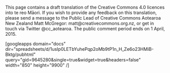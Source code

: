 <html><body><p>This page contains a draft translation of the Creative Commons 4.0 licences into te reo Māori. If you wish to provide any feedback on this translation, please send a message to the Public Lead of Creative Commons Aotearoa New Zealand Matt McGregor: matt@creativecommons.org.nz, or get in touch via Twitter @cc_aotearoa. The public comment period ends on 1 April, 2015.



[googleapps domain="docs" dir="spreadsheets/d/1usIp0LETbYuhePqp2oMb9tP1n_H_Ze6o23HMiB-Bktg/pubhtml" query="gid=9645280&amp;single=true&amp;widget=true&amp;headers=false" width="850" height="9900" /]</p></body></html>